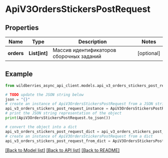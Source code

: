 # ApiV3OrdersStickersPostRequest


## Properties

Name | Type | Description | Notes
------------ | ------------- | ------------- | -------------
**orders** | **List[int]** | Массив идентификаторов сборочных заданий | [optional] 

## Example

```python
from wildberries_async_api_client.models.api_v3_orders_stickers_post_request import ApiV3OrdersStickersPostRequest

# TODO update the JSON string below
json = "{}"
# create an instance of ApiV3OrdersStickersPostRequest from a JSON string
api_v3_orders_stickers_post_request_instance = ApiV3OrdersStickersPostRequest.from_json(json)
# print the JSON string representation of the object
print(ApiV3OrdersStickersPostRequest.to_json())

# convert the object into a dict
api_v3_orders_stickers_post_request_dict = api_v3_orders_stickers_post_request_instance.to_dict()
# create an instance of ApiV3OrdersStickersPostRequest from a dict
api_v3_orders_stickers_post_request_from_dict = ApiV3OrdersStickersPostRequest.from_dict(api_v3_orders_stickers_post_request_dict)
```
[[Back to Model list]](../README.md#documentation-for-models) [[Back to API list]](../README.md#documentation-for-api-endpoints) [[Back to README]](../README.md)


